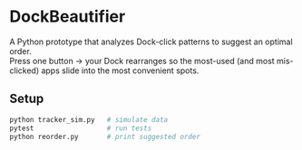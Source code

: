 # DockBeautifier

A Python prototype that analyzes Dock-click patterns to suggest an optimal order.  
Press one button → your Dock rearranges so the most-used (and most mis-clicked) apps slide into the most convenient spots.

## Setup
```bash
python tracker_sim.py   # simulate data
pytest                  # run tests
python reorder.py       # print suggested order
